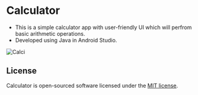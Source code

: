 # Calculator

* This is a simple calculator app with user-friendly UI which will perfrom basic arithmetic operations.
* Developed using Java in Android Studio.

![Calci](https://drive.google.com/uc?export=view&id=1z1Q00z8HD2MwZbvVe4abbsVwfk-c0PD0)

## License

Calculator is open-sourced software licensed under the [MIT license](LICENSE).
